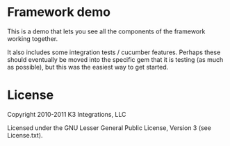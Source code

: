 Framework demo
==============

This is a demo that lets you see all the components of the framework working together.

It also includes some integration tests / cucumber features. Perhaps these should eventually be moved into the specific gem that it is testing (as much as possible), but this was the easiest way to get started.

License
=======

Copyright 2010-2011 K3 Integrations, LLC

Licensed under the GNU Lesser General Public License, Version 3 (see License.txt).
